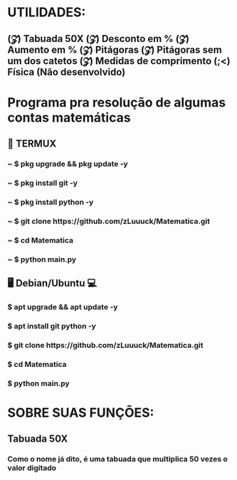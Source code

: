 <h1> UTILIDADES: </h1>


<h2>
 (𝓩) Tabuada 50X 
 (𝓩) Desconto em % 
 (𝓩) Aumento em % 
 (𝓩) Pitágoras 
 (𝓩) Pitágoras sem um dos catetos 
 (𝓩) Medidas de comprimento 
 (;<) Física (Não desenvolvido) 
</h2>

<h1> Programa pra resolução de algumas contas matemáticas</h1>

<h2> 📱 TERMUX </h2>

<h3> ~ $ pkg upgrade && pkg update -y </h>
<h3> ~ $ pkg install git -y </h3>
<h3> ~ $ pkg install python -y</h3>
<h3> ~ $ git clone https://github.com/zLuuuck/Matematica.git  </h3>
<h3> ~ $ cd Matematica </h3>
<h3> ~ $ python main.py </h3 </h3>

<h2> 🖥️ Debian/Ubuntu 💻 </h2>

<h3> $ apt upgrade && apt update -y </h3>
<h3> $ apt install git python -y </h3>
<h3> $ git clone https://github.com/zLuuuck/Matematica.git </h3>
<h3> $ cd Matematica </h3>
<h3> $ python main.py </h3>

<h1> SOBRE SUAS FUNÇÕES: </h1>

<h2> Tabuada 50X </h2>

<h3> Como o nome já dito, é uma tabuada que multiplica 50 vezes o valor digitado </h3>
